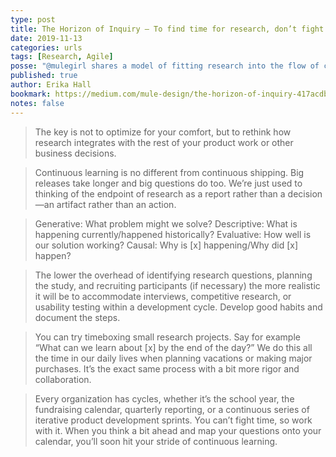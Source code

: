 ```yaml
---
type: post
title: The Horizon of Inquiry – To find time for research, don’t fight the flow—fit into it
date: 2019-11-13
categories: urls
tags: [Research, Agile]
posse: "@mulegirl shares a model of fitting research into the flow of continuous work."
published: true
author: Erika Hall
bookmark: https://medium.com/mule-design/the-horizon-of-inquiry-417acdbbda39
notes: false
---
```


> The key is not to optimize for your comfort, but to rethink how research integrates with the rest of your product work or other business decisions.

> Continuous learning is no different from continuous shipping. Big releases take longer and big questions do too. We’re just used to thinking of the endpoint of research as a report rather than a decision—an artifact rather than an action.

> Generative: What problem might we solve?
> Descriptive: What is happening currently/happened historically?
> Evaluative: How well is our solution working?
> Causal: Why is [x] happening/Why did [x] happen?

> The lower the overhead of identifying research questions, planning the study, and recruiting participants (if necessary) the more realistic it will be to accommodate interviews, competitive research, or usability testing within a development cycle. Develop good habits and document the steps.

> You can try timeboxing small research projects. Say for example “What can we learn about [x] by the end of the day?” We do this all the time in our daily lives when planning vacations or making major purchases. It’s the exact same process with a bit more rigor and collaboration.

> Every organization has cycles, whether it’s the school year, the fundraising calendar, quarterly reporting, or a continuous series of iterative product development sprints. You can’t fight time, so work with it. When you think a bit ahead and map your questions onto your calendar, you’ll soon hit your stride of continuous learning.
